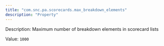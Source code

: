 ```yaml
---
title: "com.snc.pa.scorecards.max_breakdown_elements"
description: "Property"
---
```


Description: Maximum number of breakdown elements in scorecard lists

Value: `1000`
